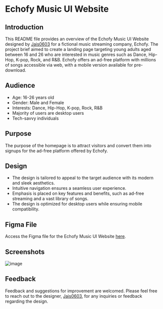 # Echofy Music UI Website

## Introduction
This README file provides an overview of the Echofy Music UI Website designed by [Jais0603](https://www.figma.com/@jais0603) for a fictional music streaming company, Echofy. The project brief aimed to create a landing page targeting young adults aged between 16 and 26 who are interested in music genres such as Dance, Hip-Hop, K-pop, Rock, and R&B. Echofy offers an ad-free platform with millions of songs accessible via web, with a mobile version available for pre-download.

## Audience
- Age: 16-26 years old
- Gender: Male and Female
- Interests: Dance, Hip-Hop, K-pop, Rock, R&B
- Majority of users are desktop users
- Tech-savvy individuals

## Purpose
The purpose of the homepage is to attract visitors and convert them into signups for the ad-free platform offered by Echofy.

## Design
- The design is tailored to appeal to the target audience with its modern and sleek aesthetics.
- Intuitive navigation ensures a seamless user experience.
- Emphasis is placed on key features and benefits, such as ad-free streaming and a vast library of songs.
- The design is optimized for desktop users while ensuring mobile compatibility.

## Figma File
Access the Figma file for the Echofy Music UI Website [here](https://www.figma.com/community/file/1355869324057816102/music-ui-website-echofy).

## Screenshots
![image](https://github.com/Jais0603/EchoFy/assets/98961661/2c1a7b44-6a77-4f8f-a170-9e9278908c2e)


## Feedback
Feedback and suggestions for improvement are welcomed. Please feel free to reach out to the designer, [Jais0603](https://www.figma.com/@jais0603), for any inquiries or feedback regarding the design.

